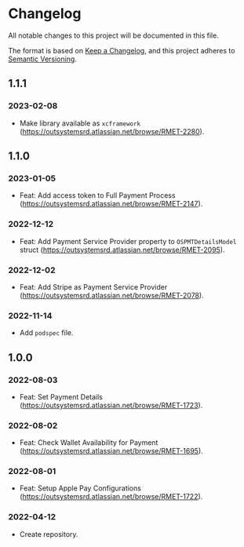 # Changelog
All notable changes to this project will be documented in this file.

The format is based on [Keep a Changelog](https://keepachangelog.com/en/1.0.0/),
and this project adheres to [Semantic Versioning](https://semver.org/spec/v2.0.0.html).

## 1.1.1

### 2023-02-08
- Make library available as `xcframework` (https://outsystemsrd.atlassian.net/browse/RMET-2280).

## 1.1.0

### 2023-01-05
- Feat: Add access token to Full Payment Process (https://outsystemsrd.atlassian.net/browse/RMET-2147).

### 2022-12-12
- Feat: Add Payment Service Provider property to `OSPMTDetailsModel` struct (https://outsystemsrd.atlassian.net/browse/RMET-2095).

### 2022-12-02
- Feat: Add Stripe as Payment Service Provider (https://outsystemsrd.atlassian.net/browse/RMET-2078).

### 2022-11-14
- Add `podspec` file.

## 1.0.0

### 2022-08-03
- Feat: Set Payment Details (https://outsystemsrd.atlassian.net/browse/RMET-1723).

### 2022-08-02
- Feat: Check Wallet Availability for Payment (https://outsystemsrd.atlassian.net/browse/RMET-1695).

### 2022-08-01
- Feat: Setup Apple Pay Configurations (https://outsystemsrd.atlassian.net/browse/RMET-1722).

### 2022-04-12
- Create repository.
